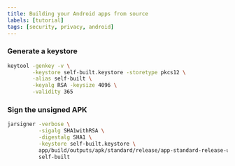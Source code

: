 ```yaml
---
title: Building your Android apps from source
labels: [tutorial]
tags: [security, privacy, android]
---
```


### Generate a keystore

```bash
keytool -genkey -v \
        -keystore self-built.keystore -storetype pkcs12 \
        -alias self-built \
        -keyalg RSA -keysize 4096 \
        -validity 365 
```

### Sign the unsigned APK
```bash
jarsigner -verbose \
          -sigalg SHA1withRSA \
          -digestalg SHA1 \
          -keystore self-built.keystore \
          app/build/outputs/apk/standard/release/app-standard-release-unsigned.apk \
          self-built
```
